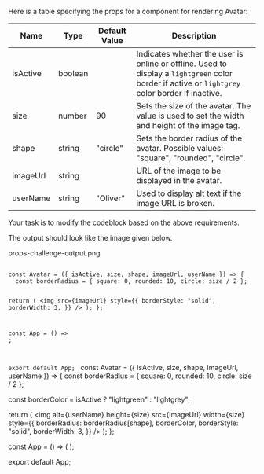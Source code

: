 Here is a table specifying the props for a component for rendering Avatar:

|      Name     |   Type   | Default Value  |              Description               |
|---------------|----------|----------------|----------------------------------------|
|   isActive    |  boolean |                | Indicates whether the user is online or offline. Used to display a `lightgreen` color border if active or `lightgrey` color border if inactive. |
|     size      |  number  |      90        | Sets the size of the avatar. The value is used to set the width and height of the image tag. |
|     shape     |  string  |    "circle"    | Sets the border radius of the avatar. Possible values: "square", "rounded", "circle". |
|   imageUrl    |  string  |                | URL of the image to be displayed in the avatar. |
|   userName    |  string  |    "Oliver"    | Used to display alt text if the image URL is broken. |

Your task is to modify the codeblock based on the above requirements.

The output should look like the image given below.

<image>props-challenge-output.png</image>

<codeblock language="reactjs" type="exercise" testMode="fixedInput">
<code>
const Avatar = ({ isActive, size, shape, imageUrl, userName }) => {
  const borderRadius = { square: 0, rounded: 10, circle: size / 2 };

  return (
    <img
      src={imageUrl}
      style={{
        borderStyle: "solid",
        borderWidth: 3,
      }}
    />
  );
};

const App = () => <Avatar imageUrl="https://i.pravatar.cc/150?img=2" />;

export default App;
</code>
<solution>
const Avatar = ({ isActive, size, shape, imageUrl, userName }) => {
  const borderRadius = { square: 0, rounded: 10, circle: size / 2 };

  const borderColor = isActive ? "lightgreen" : "lightgrey";

  return (
    <img
      alt={userName}
      height={size}
      src={imageUrl}
      width={size}
      style={{
        borderRadius: borderRadius[shape],
        borderColor,
        borderStyle: "solid",
        borderWidth: 3,
      }}
    />
  );
};

const App = () => (
  <Avatar
    isActive
    imageUrl="https://i.pravatar.cc/150?img=2"
    shape="circle"
    size={90}
    userName="Oliver"
  />
);

export default App;
</solution>
</codeblock>
